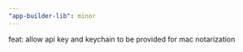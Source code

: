 ```yaml
---
"app-builder-lib": minor
---
```


feat: allow api key and keychain to be provided for mac notarization
